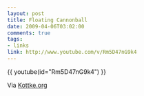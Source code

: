 ```yaml
--- 
layout: post
title: Floating Cannonball
date: 2009-04-06T03:02:00
comments: true
tags:
- links
link: http://www.youtube.com/v/Rm5D47nG9k4
---
```

{{ youtube(id="Rm5D47nG9k4") }}

Via <a href="http://kottke.org" title="Floating cannonball link from Kottke">Kottke.org</a>
